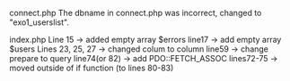 connect.php
The dbname in connect.php was incorrect, changed to "exo1_userslist".

index.php
Line 15 -> added empty array $errors
line17 -> add empty array $users
Lines 23, 25, 27 -> changed colum to column
line59 -> change prepare to query
line74(or 82) -> add PDO::FETCH_ASSOC
lines72-75 -> moved outside of if function (to lines 80-83)
